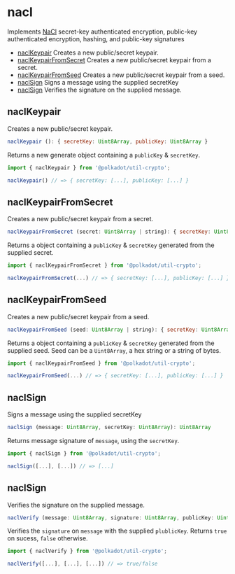 # nacl

Implements [NaCl](http://nacl.cr.yp.to/) secret-key authenticated encryption, public-key authenticated encryption, hashing, and public-key signatures 

- [naclKeypair](#naclkeypair) Creates a new public/secret keypair.
- [naclKeypairFromSecret](#naclkeypairfromsecret) Creates a new public/secret keypair from a secret.
- [naclKeypairFromSeed](#naclkeypairfromseed) Creates a new public/secret keypair from a seed.
- [naclSign](#naclsign) Signs a message using the supplied secretKey
- [naclSign](#naclsign) Verifies the signature on the supplied message.

## naclKeypair

Creates a new public/secret keypair. 

```js
naclKeypair (): { secretKey: Uint8Array, publicKey: Uint8Array }
```


Returns a new generate object containing a `publicKey` & `secretKey`.

```js
import { naclKeypair } from '@polkadot/util-crypto';

naclKeypair() // => { secretKey: [...], publicKey: [...] }
```

## naclKeypairFromSecret

Creates a new public/secret keypair from a secret. 

```js
naclKeypairFromSecret (secret: Uint8Array | string): { secretKey: Uint8Array, publicKey: Uint8Array }
```


Returns a object containing a `publicKey` & `secretKey` generated from the supplied secret.

```js
import { naclKeypairFromSecret } from '@polkadot/util-crypto';

naclKeypairFromSecret(...) // => { secretKey: [...], publicKey: [...] }
```

## naclKeypairFromSeed

Creates a new public/secret keypair from a seed. 

```js
naclKeypairFromSeed (seed: Uint8Array | string): { secretKey: Uint8Array, publicKey: Uint8Array }
```


Returns a object containing a `publicKey` & `secretKey` generated from the supplied seed. Seed can be a `Uint8Array`, a hex string or a string of bytes.

```js
import { naclKeypairFromSeed } from '@polkadot/util-crypto';

naclKeypairFromSeed(...) // => { secretKey: [...], publicKey: [...] }
```

## naclSign

Signs a message using the supplied secretKey 

```js
naclSign (message: Uint8Array, secretKey: Uint8Array): Uint8Array
```


Returns message signature of `message`, using the `secretKey`.

```js
import { naclSign } from '@polkadot/util-crypto';

naclSign([...], [...]) // => [...]
```

## naclSign

Verifies the signature on the supplied message. 

```js
naclVerify (message: Uint8Array, signature: Uint8Array, publicKey: Uint8Array): boolean
```


Verifies the `signature` on `message` with the supplied `plublicKey`. Returns `true` on sucess, `false` otherwise.

```js
import { naclVerify } from '@polkadot/util-crypto';

naclVerify([...], [...], [...]) // => true/false
```